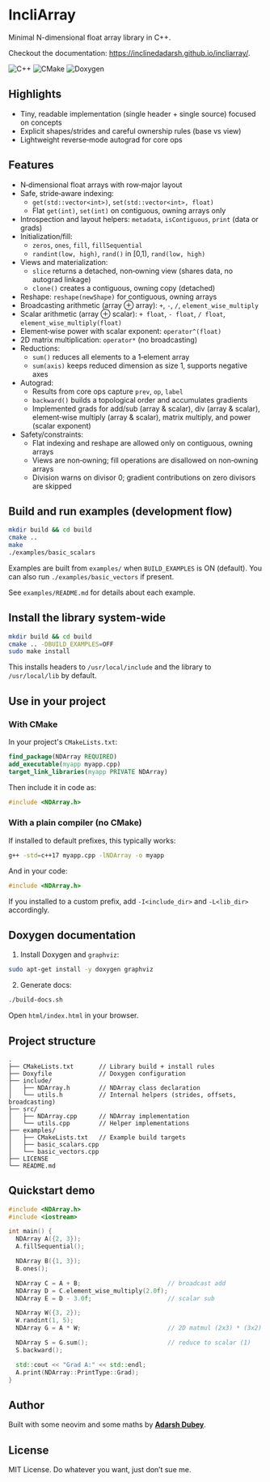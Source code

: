 # IncliArray

Minimal N-dimensional float array library in C++.

Checkout the documentation: https://inclinedadarsh.github.io/incliarray/.

![C++](https://img.shields.io/badge/c++-%2300599C.svg?style=for-the-badge&logo=c%2B%2B&logoColor=white) ![CMake](https://img.shields.io/badge/CMake-%23008FBA.svg?style=for-the-badge&logo=cmake&logoColor=white) ![Doxygen](https://img.shields.io/badge/doxygen-2C4AA8?style=for-the-badge&logo=doxygen&logoColor=white)

## Highlights

- Tiny, readable implementation (single header + single source) focused on concepts
- Explicit shapes/strides and careful ownership rules (base vs view)
- Lightweight reverse‑mode autograd for core ops

## Features

- N‑dimensional float arrays with row‑major layout
- Safe, stride‑aware indexing:
  - `get(std::vector<int>)`, `set(std::vector<int>, float)`
  - Flat `get(int)`, `set(int)` on contiguous, owning arrays only
- Introspection and layout helpers: `metadata`, `isContiguous`, `print` (data or grads)
- Initialization/fill:
  - `zeros`, `ones`, `fill`, `fillSequential`
  - `randint(low, high)`, `rand()` in [0,1), `rand(low, high)`
- Views and materialization:
  - `slice` returns a detached, non‑owning view (shares data, no autograd linkage)
  - `clone()` creates a contiguous, owning copy (detached)
- Reshape: `reshape(newShape)` for contiguous, owning arrays
- Broadcasting arithmetic (array ⊕ array): `+`, `-`, `/`, `element_wise_multiply`
- Scalar arithmetic (array ⊕ scalar): `+ float`, `- float`, `/ float`, `element_wise_multiply(float)`
- Element‑wise power with scalar exponent: `operator^(float)`
- 2D matrix multiplication: `operator*` (no broadcasting)
- Reductions:
  - `sum()` reduces all elements to a 1‑element array
  - `sum(axis)` keeps reduced dimension as size 1, supports negative axes
- Autograd:
  - Results from core ops capture `prev`, `op`, `label`
  - `backward()` builds a topological order and accumulates gradients
  - Implemented grads for add/sub (array & scalar), div (array & scalar),
    element‑wise multiply (array & scalar), matrix multiply, and power (scalar exponent)
- Safety/constraints:
  - Flat indexing and reshape are allowed only on contiguous, owning arrays
  - Views are non‑owning; fill operations are disallowed on non‑owning arrays
  - Division warns on divisor 0; gradient contributions on zero divisors are skipped

## Build and run examples (development flow)

```bash
mkdir build && cd build
cmake ..
make
./examples/basic_scalars
```

Examples are built from `examples/` when `BUILD_EXAMPLES` is ON (default). You can also run `./examples/basic_vectors` if present.

See `examples/README.md` for details about each example.

## Install the library system‑wide

```bash
mkdir build && cd build
cmake .. -DBUILD_EXAMPLES=OFF
sudo make install
```

This installs headers to `/usr/local/include` and the library to `/usr/local/lib` by default.

## Use in your project

### With CMake

In your project's `CMakeLists.txt`:

```cmake
find_package(NDArray REQUIRED)
add_executable(myapp myapp.cpp)
target_link_libraries(myapp PRIVATE NDArray)
```

Then include it in code as:

```cpp
#include <NDArray.h>
```

### With a plain compiler (no CMake)

If installed to default prefixes, this typically works:

```bash
g++ -std=c++17 myapp.cpp -lNDArray -o myapp
```

And in your code:

```cpp
#include <NDArray.h>
```

If you installed to a custom prefix, add `-I<include_dir>` and `-L<lib_dir>` accordingly.

## Doxygen documentation

1) Install Doxygen and `graphviz`:

```bash
sudo apt-get install -y doxygen graphviz
```

2) Generate docs:

```bash
./build-docs.sh
```

Open `html/index.html` in your browser.

## Project structure

```
.
├── CMakeLists.txt       // Library build + install rules
├── Doxyfile             // Doxygen configuration
├── include/
│   ├── NDArray.h        // NDArray class declaration
│   └── utils.h          // Internal helpers (strides, offsets, broadcasting)
├── src/
│   ├── NDArray.cpp      // NDArray implementation
│   └── utils.cpp        // Helper implementations
├── examples/
│   ├── CMakeLists.txt   // Example build targets
│   ├── basic_scalars.cpp
│   └── basic_vectors.cpp
├── LICENSE
└── README.md
```

## Quickstart demo

```cpp
#include <NDArray.h>
#include <iostream>

int main() {
  NDArray A({2, 3});
  A.fillSequential();

  NDArray B({1, 3});
  B.ones();

  NDArray C = A + B;                        // broadcast add
  NDArray D = C.element_wise_multiply(2.0f);
  NDArray E = D - 3.0f;                     // scalar sub

  NDArray W({3, 2});
  W.randint(1, 5);
  NDArray G = A * W;                        // 2D matmul (2x3) * (3x2)

  NDArray S = G.sum();                      // reduce to scalar (1)
  S.backward();

  std::cout << "Grad A:" << std::endl;
  A.print(NDArray::PrintType::Grad);
}
```

## Author

Built with some neovim and some maths by [**Adarsh Dubey**](https://x.com/inclinedadarsh).

## License

MIT License. Do whatever you want, just don’t sue me.
